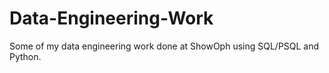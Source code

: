 # Data-Engineering-Work

Some of my data engineering work done at ShowOph using SQL/PSQL and Python.
